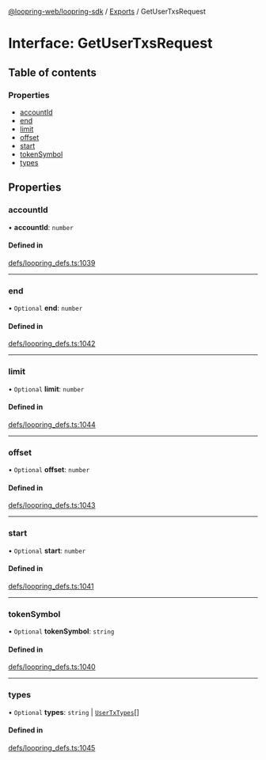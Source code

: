 [@loopring-web/loopring-sdk](../README.md) / [Exports](../modules.md) / GetUserTxsRequest

# Interface: GetUserTxsRequest

## Table of contents

### Properties

- [accountId](GetUserTxsRequest.md#accountid)
- [end](GetUserTxsRequest.md#end)
- [limit](GetUserTxsRequest.md#limit)
- [offset](GetUserTxsRequest.md#offset)
- [start](GetUserTxsRequest.md#start)
- [tokenSymbol](GetUserTxsRequest.md#tokensymbol)
- [types](GetUserTxsRequest.md#types)

## Properties

### accountId

• **accountId**: `number`

#### Defined in

[defs/loopring_defs.ts:1039](https://github.com/Loopring/loopring_sdk/blob/f560ad6/src/defs/loopring_defs.ts#L1039)

___

### end

• `Optional` **end**: `number`

#### Defined in

[defs/loopring_defs.ts:1042](https://github.com/Loopring/loopring_sdk/blob/f560ad6/src/defs/loopring_defs.ts#L1042)

___

### limit

• `Optional` **limit**: `number`

#### Defined in

[defs/loopring_defs.ts:1044](https://github.com/Loopring/loopring_sdk/blob/f560ad6/src/defs/loopring_defs.ts#L1044)

___

### offset

• `Optional` **offset**: `number`

#### Defined in

[defs/loopring_defs.ts:1043](https://github.com/Loopring/loopring_sdk/blob/f560ad6/src/defs/loopring_defs.ts#L1043)

___

### start

• `Optional` **start**: `number`

#### Defined in

[defs/loopring_defs.ts:1041](https://github.com/Loopring/loopring_sdk/blob/f560ad6/src/defs/loopring_defs.ts#L1041)

___

### tokenSymbol

• `Optional` **tokenSymbol**: `string`

#### Defined in

[defs/loopring_defs.ts:1040](https://github.com/Loopring/loopring_sdk/blob/f560ad6/src/defs/loopring_defs.ts#L1040)

___

### types

• `Optional` **types**: `string` \| [`UserTxTypes`](../enums/UserTxTypes.md)[]

#### Defined in

[defs/loopring_defs.ts:1045](https://github.com/Loopring/loopring_sdk/blob/f560ad6/src/defs/loopring_defs.ts#L1045)
